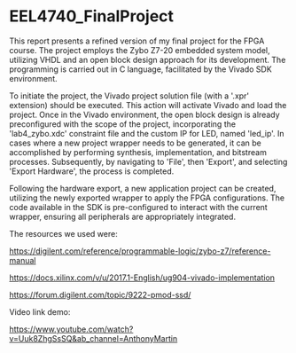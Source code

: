 # EEL4740_FinalProject
This report presents a refined version of my final project for the FPGA course. The project employs the Zybo Z7-20 embedded system model, utilizing VHDL and an open block design approach for its development. The programming is carried out in C language, facilitated by the Vivado SDK environment.

To initiate the project, the Vivado project solution file (with a '.xpr' extension) should be executed. This action will activate Vivado and load the project. Once in the Vivado environment, the open block design is already preconfigured with the scope of the project, incorporating the 'lab4_zybo.xdc' constraint file and the custom IP for LED, named 'led_ip'. In cases where a new project wrapper needs to be generated, it can be accomplished by performing synthesis, implementation, and bitstream processes. Subsequently, by navigating to 'File', then 'Export', and selecting 'Export Hardware', the process is completed.

Following the hardware export, a new application project can be created, utilizing the newly exported wrapper to apply the FPGA configurations. The code available in the SDK is pre-configured to interact with the current wrapper, ensuring all peripherals are appropriately integrated.

The resources we used were:

https://digilent.com/reference/programmable-logic/zybo-z7/reference-manual

https://docs.xilinx.com/v/u/2017.1-English/ug904-vivado-implementation

https://forum.digilent.com/topic/9222-pmod-ssd/

Video link demo:

https://www.youtube.com/watch?v=Uuk8ZhgSsSQ&ab_channel=AnthonyMartin
